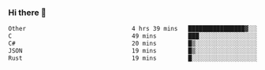 ### Hi there 👋

<!--
**WShiBin/WShiBin** is a ✨ _special_ ✨ repository because its `README.md` (this file) appears on your GitHub profile.

Here are some ideas to get you started:

- 🔭 I’m currently working on ...
- 🌱 I’m currently learning ...
- 👯 I’m looking to collaborate on ...
- 🤔 I’m looking for help with ...
- 💬 Ask me about ...
- 📫 How to reach me: ...
- 😄 Pronouns: ...
- ⚡ Fun fact: ...
-->

<!--START_SECTION:waka-->

```txt
Other                              4 hrs 39 mins   ████████████████▓░░░░░░░░   67.16 %
C                                  49 mins         ███░░░░░░░░░░░░░░░░░░░░░░   11.91 %
C#                                 20 mins         █▒░░░░░░░░░░░░░░░░░░░░░░░   04.83 %
JSON                               19 mins         █▒░░░░░░░░░░░░░░░░░░░░░░░   04.70 %
Rust                               19 mins         █░░░░░░░░░░░░░░░░░░░░░░░░   04.59 %
```

<!--END_SECTION:waka-->
